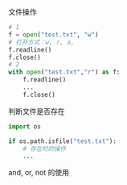 文件操作

``` python
# 1
f = open("test.txt", "w")
# 打开方式：w, r, a, 
f.readline()
f.close()
# 2
with open("test.txt","r") as f:
	f.readline()
	...
	f.close()
```

判断文件是否存在
``` python
import os

if os.path.isfile("test.txt"):
	# 存在时的操作
	...
```


and, or, not 的使用
